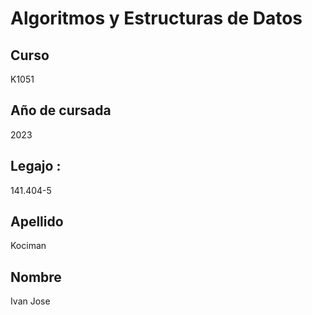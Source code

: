 # Algoritmos y Estructuras de Datos

## **Curso** 
K1051
## **Año de cursada** 
2023
## **Legajo :** 
141.404-5
## **Apellido** 
Kociman
## **Nombre** 
Ivan Jose
